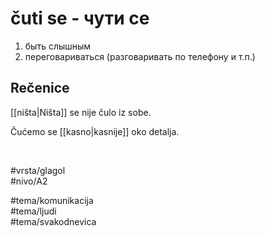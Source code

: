 # čuti se - чути се

1. быть слышным  
2. переговариваться (разговаривать по телефону и т.п.)

## Rečenice

[[ništa|Ništa]] se nije čulo iz sobe.

Čućemo se [[kasno|kasnije]] oko detalja.

<br>

#vrsta/glagol  
#nivo/A2  

#tema/komunikacija  
#tema/ljudi  
#tema/svakodnevica  

